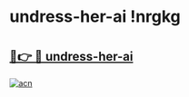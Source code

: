 # undress-her-ai !nrgkg

# <h2><a href="https://zw7zll.esa.edu.pl?title=undress-her-ai&ref=nrgkg">🔗👉 🔴 undress-her-ai</a></h2>

[![acn](https://github.com/user-attachments/assets/0f9c940e-d8b0-45ae-aac7-cd30a18b3e1c)](https://zw7zll.esa.edu.pl?title=undress-her-ai&ref=nrgkg)

